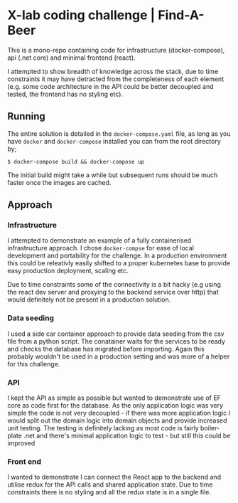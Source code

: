 # X-lab coding challenge | Find-A-Beer

This is a mono-repo containing code for infrastructure (docker-compose), api (.net core) and minimal frontend (react).

I attempted to show breadth of knowledge across the stack, due to time constraints it may have detracted from the completeness of each element (e.g. some code architecture in the API could be better decoupled and tested, the frontend has no styling etc).

## Running

The entire solution is detailed in the `docker-compose.yaml` file, as long as you have `docker` and `docker-compose` installed you can from the root directory by;

```$ docker-compose build && docker-compose up```

The initial build might take a while but subsequent runs should be much faster once the images are cached.

## Approach

### Infrastructure

I attempted to demonstrate an example of a fully containerised infrastructure approach. I chose `docker-compse` for ease of local development and portability for the challenge. In a production environment this could be releativly easily shifted to a proper kubernetes base to provide easy production deployment, scaling etc.

Due to time constraints some of the connectivity is a bit hacky (e.g using the react dev server and proxying to the backend service over http) that would definitely not be present in a production solution.

### Data seeding

I used a side car container approach to provide data seeding from the csv file from a python script. The conatainer waits for the services to be ready and checks the database has migrated before importing. Again this probably wouldn't be used in a production setting and was more of a helper for this challenge.

### API

I kept the API as simple as possible but wanted to demonstrate use of EF core as code first for the database. As the only application logic was very simple the code is not very decoupled - if there was more application logic I would split out the domain logic into domain objects and provide increased unit testing. The testing is definitely lacking as most code is fairly boiler-plate .net and there's minimal application logic to test - but still this could be improved

### Front end

I wanted to demonstrate I can connect the React app to the backend and utilise redux for the API calls and shared application state. Due to time constraints there is no styling and all the redux state is in a single file.
